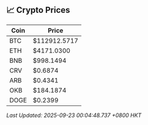 ## 📈 Crypto Prices

| Coin | Price |
| ---- | ----- |
| BTC | $112912.5717 |
| ETH | $4171.0300 |
| BNB | $998.1494 |
| CRV | $0.6874 |
| ARB | $0.4341 |
| OKB | $184.1874 |
| DOGE | $0.2399 |

_Last Updated: 2025-09-23 00:04:48.737 +0800 HKT_